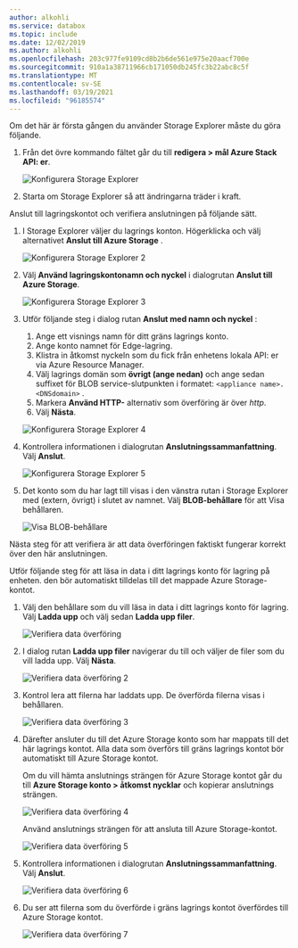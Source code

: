 ```yaml
---
author: alkohli
ms.service: databox
ms.topic: include
ms.date: 12/02/2019
ms.author: alkohli
ms.openlocfilehash: 203c977fe9109cd8b2b6de561e975e20aacf700e
ms.sourcegitcommit: 910a1a38711966cb171050db245fc3b22abc8c5f
ms.translationtype: MT
ms.contentlocale: sv-SE
ms.lasthandoff: 03/19/2021
ms.locfileid: "96185574"
---
```

Om det här är första gången du använder Storage Explorer måste du göra följande.

1. Från det övre kommando fältet går du till **redigera > mål Azure Stack API: er**.

    ![Konfigurera Storage Explorer](media/azure-stack-edge-gateway-verify-connection-storage-explorer/connect-with-storage-explorer-1.png)

2. Starta om Storage Explorer så att ändringarna träder i kraft.


Anslut till lagringskontot och verifiera anslutningen på följande sätt.

1. I Storage Explorer väljer du lagrings konton. Högerklicka och välj alternativet **Anslut till Azure Storage** . 

    ![Konfigurera Storage Explorer 2](media/azure-stack-edge-gateway-verify-connection-storage-explorer/connect-with-storage-explorer-2.png)

2. Välj **Använd lagringskontonamn och nyckel** i dialogrutan **Anslut till Azure Storage**.

    ![Konfigurera Storage Explorer 3](media/azure-stack-edge-gateway-verify-connection-storage-explorer/connect-with-storage-explorer-3.png)

2. Utför följande steg i dialog rutan **Anslut med namn och nyckel** :

    1. Ange ett visnings namn för ditt gräns lagrings konto. 
    2. Ange konto namnet för Edge-lagring.
    3. Klistra in åtkomst nyckeln som du fick från enhetens lokala API: er via Azure Resource Manager.
    4. Välj lagrings domän som **övrigt (ange nedan)** och ange sedan suffixet för BLOB service-slutpunkten i formatet: `<appliance name>.<DNSdomain>` . 
    5. Markera **Använd HTTP-** alternativ som överföring är över *http*. 
    6. Välj **Nästa**.

    ![Konfigurera Storage Explorer 4](media/azure-stack-edge-gateway-verify-connection-storage-explorer/connect-with-storage-explorer-4.png)    

3. Kontrollera informationen i dialogrutan **Anslutningssammanfattning**. Välj **Anslut**.

    ![Konfigurera Storage Explorer 5](media/azure-stack-edge-gateway-verify-connection-storage-explorer/connect-with-storage-explorer-5.png)

4. Det konto som du har lagt till visas i den vänstra rutan i Storage Explorer med (extern, övrigt) i slutet av namnet. Välj **BLOB-behållare** för att Visa behållaren.

    ![Visa BLOB-behållare](media/azure-stack-edge-gateway-verify-connection-storage-explorer/connect-with-storage-explorer-6.png)

Nästa steg för att verifiera är att data överföringen faktiskt fungerar korrekt över den här anslutningen.

Utför följande steg för att läsa in data i ditt lagrings konto för lagring på enheten. den bör automatiskt tilldelas till det mappade Azure Storage-kontot.

1. Välj den behållare som du vill läsa in data i ditt lagrings konto för lagring. Välj **Ladda upp** och välj sedan **Ladda upp filer**.

    ![Verifiera data överföring](media/azure-stack-edge-gateway-verify-connection-storage-explorer/verify-data-transfer-1.png)

2. I dialog rutan **Ladda upp filer** navigerar du till och väljer de filer som du vill ladda upp. Välj **Nästa**.

    ![Verifiera data överföring 2](media/azure-stack-edge-gateway-verify-connection-storage-explorer/verify-data-transfer-2.png)

3. Kontrol lera att filerna har laddats upp. De överförda filerna visas i behållaren.

    ![Verifiera data överföring 3](media/azure-stack-edge-gateway-verify-connection-storage-explorer/verify-data-transfer-3.png)

4. Därefter ansluter du till det Azure Storage konto som har mappats till det här lagrings kontot. Alla data som överförs till gräns lagrings kontot bör automatiskt till Azure Storage kontot. 
    
    Om du vill hämta anslutnings strängen för Azure Storage kontot går du till **Azure Storage konto > åtkomst nycklar** och kopierar anslutnings strängen.

    ![Verifiera data överföring 4](media/azure-stack-edge-gateway-verify-connection-storage-explorer/verify-data-transfer-5.png)

    Använd anslutnings strängen för att ansluta till Azure Storage-kontot.  

    ![Verifiera data överföring 5](media/azure-stack-edge-gateway-verify-connection-storage-explorer/verify-data-transfer-4.png)


5. Kontrollera informationen i dialogrutan **Anslutningssammanfattning**. Välj **Anslut**.

    ![Verifiera data överföring 6](media/azure-stack-edge-gateway-verify-connection-storage-explorer/verify-data-transfer-6.png)

6. Du ser att filerna som du överförde i gräns lagrings kontot överfördes till Azure Storage kontot.

    ![Verifiera data överföring 7](media/azure-stack-edge-gateway-verify-connection-storage-explorer/verify-data-transfer-7.png)
